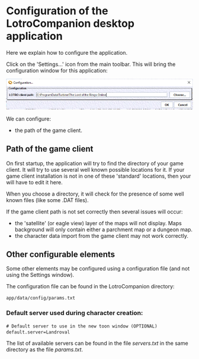 # Configuration of the LotroCompanion desktop application

Here we explain how to configure the application.

Click on the 'Settings...' icon from the main toolbar.
This will bring the configuration window for this application:

![Screenshot of configuration window](ConfigurationWindow.png)

We can configure:
- the path of the game client.

## Path of the game client
On first startup, the application will try to find the directory of your game client. It will try to use several well known possible locations for it.
If your game client installation is not in one of these 'standard' locations, then your will have to edit it here.

When you choose a directory, it will check for the presence of some well known files (like some .DAT files).

If the game client path is not set correctly then several issues will occur:
- the 'satellite' (or eagle view) layer of the maps will not display. Maps background will only contain either a parchment map or a dungeon map.
- the character data import from the game client may not work correctly.


## Other configurable elements

Some other elements may be configured using a configuration file (and not using the Settings window).

The configuration file can be found in the LotroCompanion directory:

    app/data/config/params.txt

### Default server used during character creation:

    # Default server to use in the new toon window (OPTIONAL)
    default.server=Landroval

The list of available servers can be found in the file *servers.txt* in the same directory as the file *params.txt*.
